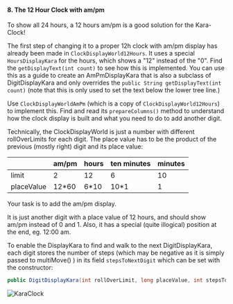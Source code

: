 #### 8. The 12 Hour Clock with am/pm

To show all 24 hours, a 12 hours am/pm is a good solution for the Kara-Clock! 

The first step of changing it to a proper 12h clock with am/pm display has
already been made in `ClockDisplayWorld12Hours`. It uses a special `HoursDisplayKara`
for the hours, which shows a "12" instead of the "0". Find the `getDisplayText(int count)`
to see how this is implemented. You can use this as a guide to create 
an AmPmDisplayKara that is also a subclass of DigitDisplayKara and only overrides the `public String getDisplayText(int count)`
(note that this is only used to set the text below the lower tree line.)

Use `ClockDisplayWorldAmPm` (which is a copy of `ClockDisplayWorld12Hours`) to implement this.
Find and read its `prepareColumns()` method to understand how the clock display is built and what you need
to do to add another digit. 

Technically, the ClockDisplayWorld is just a number with different rollOverLimits for each digit. 
The place value has to be the product of the previous (mostly right) digit and its place value:

|            | am/pm | hours | ten minutes | minutes |
|:-----------|:------|:------|:------------|:--------|
| limit      | 2     | 12    | 6           | 10      |
| placeValue | 12*60 | 6*10  | 10*1        | 1       |

Your task is to add the am/pm display.

It is just another digit with a place value of 12 hours,
and should show am/pm instead of 0 and 1. 
Also, it has a special (quite illogical) position at the end, eg. 12:00 am. 

To enable the DisplayKara to find and walk  to the next DigitDisplayKara, each digit stores the number of steps (which may be 
negative as it is simply passed to multiMove() ) in its field `stepsToNextDigit` which can be set with the constructor:

```java
public DigitDisplayKara(int rollOverLimit, long placeValue, int stepsToNextDigit)
``````


![KaraClock](/karaclock/08_add_am_pm/karaclock.jpg) 